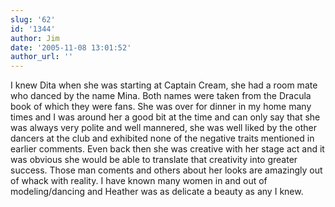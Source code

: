 ```yaml
---
slug: '62'
id: '1344'
author: Jim
date: '2005-11-08 13:01:52'
author_url: ''
---
```

I knew Dita when she was starting at Captain Cream, she had a room mate who danced by the name Mina.  Both names were taken from the Dracula book of which they were fans.  She was over for dinner in my home many times and I was around her a good bit at the time and can only say that she was always very polite and well mannered, she was well liked by the other dancers at the club and exhibited none of the negative traits mentioned in earlier comments.  Even back then she was creative with her stage act and it was obvious she would be able to translate that creativity into greater success.  Those man coments and others about her looks are amazingly out of whack with reality.  I have known many women in and out of modeling/dancing and Heather was as delicate a beauty as any I knew.
